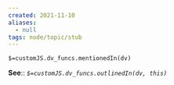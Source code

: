 ```yaml
---
created: 2021-11-10
aliases:
  - null
tags: node/topic/stub
---
```

`$=customJS.dv_funcs.mentionedIn(dv)`

**See**::
*`$=customJS.dv_funcs.outlinedIn(dv, this)`* 

